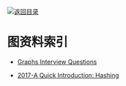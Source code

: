 [![返回目录](https://parg.co/UGo)](https://parg.co/b4z) 
 
 


 


 


 





# 图资料索引



- [Graphs Interview Questions](http://www.techiedelight.com/graphs-interview-questions/)


- [2017-A Quick Introduction: Hashing](https://hackernoon.com/a-quick-introduction-hashing-c32d1dc91871)